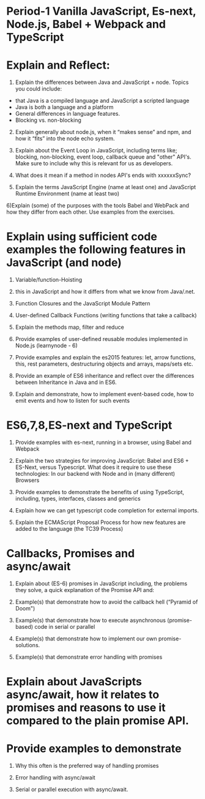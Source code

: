 # Period-1 Vanilla JavaScript, Es-next, Node.js, Babel + Webpack and TypeScript

# Explain and Reflect:

1) Explain the differences between Java and JavaScript + node. Topics you could include:
 - that Java is a compiled language and JavaScript a scripted language
 - Java is both a language and a platform
- General differences in language features.
- Blocking vs. non-blocking

2) Explain generally about node.js, when it “makes sense” and npm, and how it “fits” into the node echo system.

3) Explain about the Event Loop in JavaScript, including terms like; blocking, non-blocking, event loop, callback queue and "other" API's. Make sure to include why this is relevant for us as developers.

4) What does it mean if a method in nodes API's ends with xxxxxxSync?

5) Explain the terms JavaScript Engine (name at least one) and JavaScript Runtime Environment (name at least two)

6)Explain (some) of the purposes with the tools Babel and WebPack and how they differ from each other.       Use examples from the exercises.

# Explain using sufficient code examples the following features in JavaScript (and node)
1) Variable/function-Hoisting

2) this in JavaScript and how it differs from what we know from Java/.net.

3) Function Closures and the JavaScript Module Pattern

4) User-defined Callback Functions (writing functions that take a callback)

5) Explain the methods map, filter and reduce

6) Provide examples of user-defined reusable modules implemented in Node.js (learnynode - 6)

7) Provide examples and explain the es2015 features: let, arrow functions, this, rest parameters, destructuring objects and arrays,   maps/sets etc.

8) Provide an example of ES6 inheritance and reflect over the differences between Inheritance in Java and in ES6.

9) Explain and demonstrate, how to implement event-based code, how to emit events and how to listen for such events

# ES6,7,8,ES-next and TypeScript

1) Provide examples with es-next, running in a browser, using Babel and Webpack

2) Explain the two strategies for improving JavaScript: Babel and ES6 + ES-Next, versus Typescript. What does it require to use these technologies: In our backend with Node and in (many different) Browsers

3) Provide examples to demonstrate the benefits of using TypeScript, including, types, interfaces, classes and generics

4) Explain how we can get typescript code completion for external imports.

5) Explain the ECMAScript Proposal Process for how new features are added to the language (the TC39 Process)

# Callbacks, Promises and async/await
1) Explain about (ES-6) promises in JavaScript including, the problems they solve, a quick explanation of the Promise API and:

2) Example(s) that demonstrate how to avoid the callback hell  (“Pyramid of Doom")

3) Example(s) that demonstrate how to execute asynchronous (promise-based) code in serial or parallel

4) Example(s) that demonstrate how to implement our own promise-solutions.

5) Example(s) that demonstrate error handling with promises

# Explain about JavaScripts async/await, how it relates to promises and reasons to use it compared to the plain promise API.
# Provide examples to demonstrate 

1) Why this often is the preferred way of handling promises

2) Error handling with async/await

3) Serial or parallel execution with async/await.

